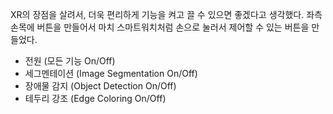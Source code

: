 XR의 장점을 살려서, 더욱 편리하게 기능을 켜고 끌 수 있으면 좋겠다고 생각했다.
좌측 손목에 버튼을 만들어서 마치 스마트워치처럼 손으로 눌러서 제어할 수 있는 버튼을 만들었다.

- 전원 (모든 기능 On/Off)
- 세그멘테이션 (Image Segmentation On/Off)
- 장애물 감지 (Object Detection On/Off)
- 테두리 강조 (Edge Coloring On/Off)

